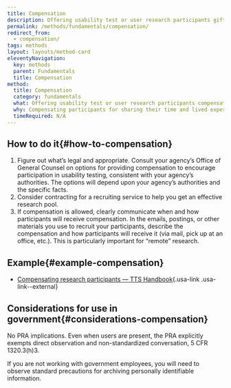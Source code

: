 ```yaml
---
title: Compensation
description: Offering usability test or user research participants gifts to encourage participation and to thank them for their time.
permalink: /methods/fundamentals/compensation/
redirect_from:
  - compensation/
tags: methods
layout: layouts/method-card
eleventyNavigation:
  key: methods
  parent: Fundamentals
  title: Compensation
method:
  title: Compensation
  category: fundamentals
  what: Offering usability test or user research participants compensation to encourage participation and to thank them for their time.
  why: Compensating participants for sharing their time and lived experience with your team often results in a more diverse, representative set of participants. Without compensation, you often end up recruiting people with a strong intrinsic interest in your website. These people may not have the same needs and experiences as a less interested pool of users. With compensation, you can encourage less interested, more representative people to participate.
  timeRequired: N/A
---
```


## How to do it{#how-to-compensation}

1. Figure out what’s legal and appropriate. Consult your agency’s Office of General Counsel on options for providing compensation to encourage participation in usability testing, consistent with your agency’s authorities. The options will depend upon your agency’s authorities and the specific facts.
1. Consider contracting for a recruiting service to help you get an effective research pool.
1. If compensation is allowed, clearly communicate when and how participants will receive compensation. In the emails, postings, or other materials you use to recruit your participants, describe the compensation and how participants will receive it (via mail, pick up at an office, etc.). This is particularly important for “remote” research.

<section class="method--section method--section--18f-example" markdown="1">

## Example{#example-compensation}

- [Compensating research participants — TTS Handbook](https://handbook.tts.gsa.gov/18f/how-18f-works/research-guidelines/#compensating-user-research-participants){.usa-link .usa-link--external}

</section>

<section class="method--section method--section--government-considerations" markdown="1" >

## Considerations for use in government{#considerations-compensation}

No PRA implications. Even when users are present, the PRA explicitly exempts direct observation and non-standardized conversation, 5 CFR 1320.3(h)3.

If you are not working with government employees, you will need to observe standard precautions for archiving personally identifiable information.

</section>

